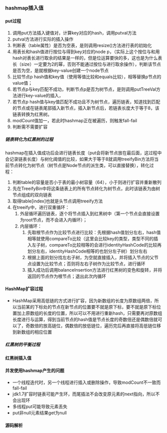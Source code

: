 ### hashmap插入值



#### put过程

1. 调用put方法插入键值对，计算key对应的hash，调用putval方法
2. putval方法进行实际的插入操作
3. 判断表（table属性）是否为空表，是则调用resize()方法进行表的初始化
4. 用表长和hash值进行按位与得到key对应的node p，（实际上这个按位与和用hash对表长进行取余的结果是一样的，但是位运算要快的多，这也是为什么表长（size）一定要为2的幂，否则不能通过按位与进行取余操作），判断该节点是否为空，是就根据key-value创建一个node节点
5. 比较节点p hash值和key值（使用等值比较和equals比较），相等替换p节点的value值；
6. 若节点p与key匹配不成功，判断节点p是否为树节点，是则调用putTreeVal方法进行key-value的插入，
7. 若节点p hash值与key值匹配不成功且不为树节点，遍历链表，知道找到匹配的节点或在链表尾部插入新节点，插入新节点后，若链表长度大于等于8，该链表转换为红黑树。
8. modCount值加一，若此时hashmap正在被遍历，则触发fall-fail
9. 判断需不需要扩容



##### 链表转化为红黑树的过程

hashmap在插入值成功后会进行链表长度（put会将新节点放在最后面，这过程中会记录链表长度）与树化阈值的比较，如果大于等于8就调用treeifyBin方法将当前节点转化为树节点（树节点是Node节点的派生类，可以直接替换），转化过程：

1. 判断table的容量是否小于表的最小树容量（64），小于则进行扩容并重新散列
2. 先在TreeifyBin中将这条链表上的所有节点转化为树节点，此时该链表为由树节点组成的双向链表
3. 取得table[index]也就是头节点调用treeify方法
4. 在treeify中，进行双重循环：
   1. 外层循环遍历链表，逐个将节点插入到红黑树中（第一个节点会直接设置为root节点，而不会进入内循环）；
   2. 内层循环：
      1. 先取根节点作为比较节点进行比较：先根据hash值划分左右，hash值相等就使用compareTo比较（这里会比较key的类型，类型不同的插入左子树，compareTo比较相等的会进行identityHashCode的比较再划分左右，identityHashCode相等的也划分左子树）划分左右
      2. 根据上面的划分找左右子树，为空就直接插入，并将插入节点的父节点设置为比较节点；否则将左右子树作为比较节点，进行循环
      3. 插入成功后调用balanceInsertion方法进行红黑树的变色和旋转，并将返回的节点作为根节点；退出此次内循环



#### HashMap扩容过程

- HashMap采用高低链的方式进行扩容，因为新数组的长度为原数组两倍，所以当前某的下标处的节点在新节点的位置要不就是原下标，要不就是原下标位置加上原数组的长度的位置，所以可以不用进行重新hash，只需要再对原数组长度进行与运算，得到当前节点的hash值是节点长度的奇数倍还是偶数倍就可以了，奇数倍的放高链位，偶数倍的放低链位，遍历完后再直接将高低链位移到新数组的相应位置



##### 红黑树的平衡过程





#### 红黑树插入值



#### 并发使用hashmap产生的问题

- 一个线程迭代时，另一个线程进行插入或删除操作，导致modCount不一致而fall-fail
- jdk1.7扩容时链表可能产生环，而尾插法不会改变原元素的next指向，所以不会出现环
- 多线程put可能导致元素丢失
- put非null元素结果get为null





#### 源码解析

```java
```

